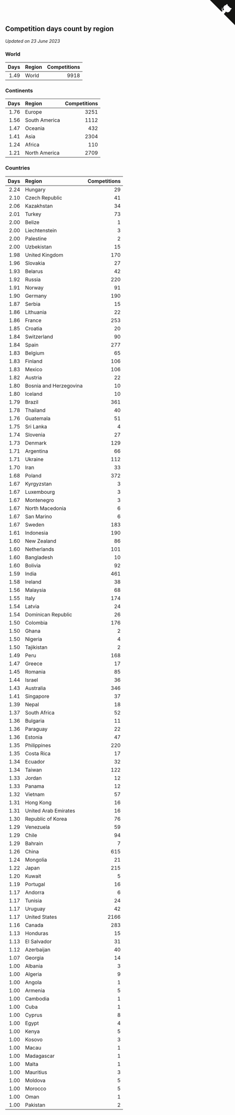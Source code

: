 ## Competition days count by region

*Updated on 23 June 2023*


### World

| Days | Region | Competitions |
| ---: | :--- | ---: |
| 1.49 | World | 9918 |

### Continents

| Days | Region | Competitions |
| ---: | :--- | ---: |
| 1.76 | Europe | 3251 |
| 1.56 | South America | 1112 |
| 1.47 | Oceania | 432 |
| 1.41 | Asia | 2304 |
| 1.24 | Africa | 110 |
| 1.21 | North America | 2709 |

### Countries

| Days | Region | Competitions |
| ---: | :--- | ---: |
| 2.24 | Hungary | 29 |
| 2.10 | Czech Republic | 41 |
| 2.06 | Kazakhstan | 34 |
| 2.01 | Turkey | 73 |
| 2.00 | Belize | 1 |
| 2.00 | Liechtenstein | 3 |
| 2.00 | Palestine | 2 |
| 2.00 | Uzbekistan | 15 |
| 1.98 | United Kingdom | 170 |
| 1.96 | Slovakia | 27 |
| 1.93 | Belarus | 42 |
| 1.92 | Russia | 220 |
| 1.91 | Norway | 91 |
| 1.90 | Germany | 190 |
| 1.87 | Serbia | 15 |
| 1.86 | Lithuania | 22 |
| 1.86 | France | 253 |
| 1.85 | Croatia | 20 |
| 1.84 | Switzerland | 90 |
| 1.84 | Spain | 277 |
| 1.83 | Belgium | 65 |
| 1.83 | Finland | 106 |
| 1.83 | Mexico | 106 |
| 1.82 | Austria | 22 |
| 1.80 | Bosnia and Herzegovina | 10 |
| 1.80 | Iceland | 10 |
| 1.79 | Brazil | 361 |
| 1.78 | Thailand | 40 |
| 1.76 | Guatemala | 51 |
| 1.75 | Sri Lanka | 4 |
| 1.74 | Slovenia | 27 |
| 1.73 | Denmark | 129 |
| 1.71 | Argentina | 66 |
| 1.71 | Ukraine | 112 |
| 1.70 | Iran | 33 |
| 1.68 | Poland | 372 |
| 1.67 | Kyrgyzstan | 3 |
| 1.67 | Luxembourg | 3 |
| 1.67 | Montenegro | 3 |
| 1.67 | North Macedonia | 6 |
| 1.67 | San Marino | 6 |
| 1.67 | Sweden | 183 |
| 1.61 | Indonesia | 190 |
| 1.60 | New Zealand | 86 |
| 1.60 | Netherlands | 101 |
| 1.60 | Bangladesh | 10 |
| 1.60 | Bolivia | 92 |
| 1.59 | India | 461 |
| 1.58 | Ireland | 38 |
| 1.56 | Malaysia | 68 |
| 1.55 | Italy | 174 |
| 1.54 | Latvia | 24 |
| 1.54 | Dominican Republic | 26 |
| 1.50 | Colombia | 176 |
| 1.50 | Ghana | 2 |
| 1.50 | Nigeria | 4 |
| 1.50 | Tajikistan | 2 |
| 1.49 | Peru | 168 |
| 1.47 | Greece | 17 |
| 1.45 | Romania | 85 |
| 1.44 | Israel | 36 |
| 1.43 | Australia | 346 |
| 1.41 | Singapore | 37 |
| 1.39 | Nepal | 18 |
| 1.37 | South Africa | 52 |
| 1.36 | Bulgaria | 11 |
| 1.36 | Paraguay | 22 |
| 1.36 | Estonia | 47 |
| 1.35 | Philippines | 220 |
| 1.35 | Costa Rica | 17 |
| 1.34 | Ecuador | 32 |
| 1.34 | Taiwan | 122 |
| 1.33 | Jordan | 12 |
| 1.33 | Panama | 12 |
| 1.32 | Vietnam | 57 |
| 1.31 | Hong Kong | 16 |
| 1.31 | United Arab Emirates | 16 |
| 1.30 | Republic of Korea | 76 |
| 1.29 | Venezuela | 59 |
| 1.29 | Chile | 94 |
| 1.29 | Bahrain | 7 |
| 1.26 | China | 615 |
| 1.24 | Mongolia | 21 |
| 1.22 | Japan | 215 |
| 1.20 | Kuwait | 5 |
| 1.19 | Portugal | 16 |
| 1.17 | Andorra | 6 |
| 1.17 | Tunisia | 24 |
| 1.17 | Uruguay | 42 |
| 1.17 | United States | 2166 |
| 1.16 | Canada | 283 |
| 1.13 | Honduras | 15 |
| 1.13 | El Salvador | 31 |
| 1.12 | Azerbaijan | 40 |
| 1.07 | Georgia | 14 |
| 1.00 | Albania | 3 |
| 1.00 | Algeria | 9 |
| 1.00 | Angola | 1 |
| 1.00 | Armenia | 5 |
| 1.00 | Cambodia | 1 |
| 1.00 | Cuba | 1 |
| 1.00 | Cyprus | 8 |
| 1.00 | Egypt | 4 |
| 1.00 | Kenya | 5 |
| 1.00 | Kosovo | 3 |
| 1.00 | Macau | 1 |
| 1.00 | Madagascar | 1 |
| 1.00 | Malta | 1 |
| 1.00 | Mauritius | 3 |
| 1.00 | Moldova | 5 |
| 1.00 | Morocco | 5 |
| 1.00 | Oman | 1 |
| 1.00 | Pakistan | 2 |


<a href="https://github.com/jonatanklosko/wca_statistics" class="github-corner" aria-label="View source on Github"><svg width="80" height="80" viewBox="0 0 250 250" style="fill:#151513; color:#fff; position: absolute; top: 0; border: 0; right: 0;" aria-hidden="true"><path d="M0,0 L115,115 L130,115 L142,142 L250,250 L250,0 Z"></path><path d="M128.3,109.0 C113.8,99.7 119.0,89.6 119.0,89.6 C122.0,82.7 120.5,78.6 120.5,78.6 C119.2,72.0 123.4,76.3 123.4,76.3 C127.3,80.9 125.5,87.3 125.5,87.3 C122.9,97.6 130.6,101.9 134.4,103.2" fill="currentColor" style="transform-origin: 130px 106px;" class="octo-arm"></path><path d="M115.0,115.0 C114.9,115.1 118.7,116.5 119.8,115.4 L133.7,101.6 C136.9,99.2 139.9,98.4 142.2,98.6 C133.8,88.0 127.5,74.4 143.8,58.0 C148.5,53.4 154.0,51.2 159.7,51.0 C160.3,49.4 163.2,43.6 171.4,40.1 C171.4,40.1 176.1,42.5 178.8,56.2 C183.1,58.6 187.2,61.8 190.9,65.4 C194.5,69.0 197.7,73.2 200.1,77.6 C213.8,80.2 216.3,84.9 216.3,84.9 C212.7,93.1 206.9,96.0 205.4,96.6 C205.1,102.4 203.0,107.8 198.3,112.5 C181.9,128.9 168.3,122.5 157.7,114.1 C157.9,116.9 156.7,120.9 152.7,124.9 L141.0,136.5 C139.8,137.7 141.6,141.9 141.8,141.8 Z" fill="currentColor" class="octo-body"></path></svg></a><style>.github-corner:hover .octo-arm{animation:octocat-wave 560ms ease-in-out}@keyframes octocat-wave{0%,100%{transform:rotate(0)}20%,60%{transform:rotate(-25deg)}40%,80%{transform:rotate(10deg)}}@media (max-width:500px){.github-corner:hover .octo-arm{animation:none}.github-corner .octo-arm{animation:octocat-wave 560ms ease-in-out}}</style>
